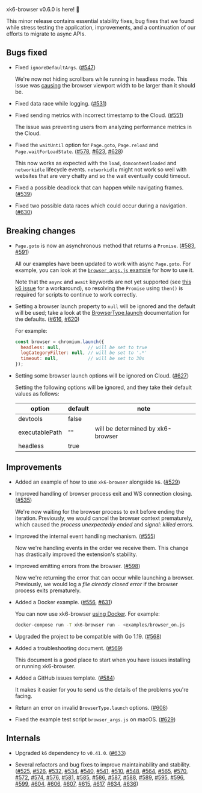 xk6-browser v0.6.0 is here! :tada:

This minor release contains essential stability fixes, bug fixes that we found while stress testing the application, improvements, and a continuation of our efforts to migrate to async APIs.


## Bugs fixed

- Fixed `ignoreDefaultArgs`. ([#547](https://github.com/grafana/xk6-browser/pull/547))

  We're now not hiding scrollbars while running in headless mode. This issue was [causing](https://github.com/grafana/xk6-browser/issues/536) the browser viewport width to be larger than it should be.

- Fixed data race while logging. ([#531](https://github.com/grafana/xk6-browser/pull/531))

- Fixed sending metrics with incorrect timestamp to the Cloud. ([#551](https://github.com/grafana/xk6-browser/pull/551))

  The issue was preventing users from analyzing performance metrics in the Cloud.

- Fixed the `waitUntil` option for `Page.goto`, `Page.reload` and `Page.waitForLoadState`. ([#578](https://github.com/grafana/xk6-browser/pull/578), [#623](https://github.com/grafana/xk6-browser/pull/623), [#628](https://github.com/grafana/xk6-browser/pull/628))

  This now works as expected with the `load`, `domcontentloaded` and `networkidle` lifecycle events. `networkidle` might not work so well with websites that are very chatty and so the wait eventually could timeout.

- Fixed a possible deadlock that can happen while navigating frames. ([#539](https://github.com/grafana/xk6-browser/pull/539))

- Fixed two possible data races which could occur during a navigation. ([#630](https://github.com/grafana/xk6-browser/pull/630))

## Breaking changes

- `Page.goto` is now an asynchronous method that returns a `Promise`. ([#583](https://github.com/grafana/xk6-browser/pull/583), [#591](https://github.com/grafana/xk6-browser/pull/591))

  All our examples have been updated to work with async `Page.goto`. For example, you can look at the [`browser_args.js` example](https://github.com/grafana/xk6-browser/blob/v0.6.0/examples/browser_args.js) for how to use it.

  Note that the `async` and `await` keywords are not yet supported (see [this k6 issue](https://github.com/grafana/k6/issues/779) for a workaround), so resolving the `Promise` using `then()` is required for scripts to continue to work correctly.

- Setting a browser launch property to `null` will be ignored and the default will be used; take a look at the [BrowserType.launch](https://k6.io/docs/javascript-api/xk6-browser/browsertype/launch/) documentation for the defaults. ([#616](https://github.com/grafana/xk6-browser/pull/616), [#620](https://github.com/grafana/xk6-browser/pull/620))

  For example:
  ```js
  const browser = chromium.launch({
    headless: null,          // will be set to true
    logCategoryFilter: null, // will be set to '.*'
    timeout: null,           // will be set to 30s
  });
  ```
- Setting some browser launch options will be ignored on Cloud. ([#627](https://github.com/grafana/xk6-browser/pull/627))

  Setting the following options will be ignored, and they take their default values as follows:

  option | default | note
  ------ | ------- | -----
  devtools | false
  executablePath | "" | will be determined by xk6-browser
  headless | true |

## Improvements

- Added an example of how to use `xk6-browser` alongside `k6`. ([#529](https://github.com/grafana/xk6-browser/pull/529))

- Improved handling of browser process exit and WS connection closing. ([#535](https://github.com/grafana/xk6-browser/pull/535))

  We're now waiting for the browser process to exit before ending the iteration. Previously, we would cancel the browser context prematurely, which caused the _process unexpectedly ended_ and _signal: killed_ errors.

- Improved the internal event handling mechanism. ([#555](https://github.com/grafana/xk6-browser/pull/555))

  Now we're handling events in the order we receive them. This change has drastically improved the extension's stability.

- Improved emitting errors from the browser. ([#598](https://github.com/grafana/xk6-browser/pull/598))

  Now we're returning the error that can occur while launching a browser. Previously, we would log a _file already closed error_ if the browser process exits prematurely.

- Added a Docker example. ([#556](https://github.com/grafana/xk6-browser/pull/556), [#631](https://github.com/grafana/xk6-browser/pull/631))

  You can now use xk6-browser [using Docker](https://github.com/grafana/xk6-browser#running-examples-in-a-docker-container). For example:

  ```bash
  docker-compose run -T xk6-browser run - <examples/browser_on.js
  ```

- Upgraded the project to be compatible with Go 1.19. ([#568](https://github.com/grafana/xk6-browser/pull/568))

- Added a troubleshooting document. ([#569](https://github.com/grafana/xk6-browser/pull/569))

  This document is a good place to start when you have issues installing or running xk6-browser.

- Added a GitHub issues template. ([#584](https://github.com/grafana/xk6-browser/pull/584))

  It makes it easier for you to send us the details of the problems you're facing.

- Return an error on invalid `BrowserType.launch` options. ([#608](https://github.com/grafana/xk6-browser/pull/608))

- Fixed the example test script `browser_args.js` on macOS. ([#629](https://github.com/grafana/xk6-browser/pull/629))


## Internals

- Upgraded `k6` dependency to `v0.41.0`. ([#633](https://github.com/grafana/xk6-browser/pull/633))

- Several refactors and bug fixes to improve maintainability and stability.
  ([#525](https://github.com/grafana/xk6-browser/pull/525), [#526](https://github.com/grafana/xk6-browser/pull/526), [#532](https://github.com/grafana/xk6-browser/pull/532), [#534](https://github.com/grafana/xk6-browser/pull/534), [#540](https://github.com/grafana/xk6-browser/pull/540), [#541](https://github.com/grafana/xk6-browser/pull/541), [#510](https://github.com/grafana/xk6-browser/issues/510), [#548](https://github.com/grafana/xk6-browser/pull/548), [#564](https://github.com/grafana/xk6-browser/pull/564), [#565](https://github.com/grafana/xk6-browser/pull/565), [#570](https://github.com/grafana/xk6-browser/pull/570), [#572](https://github.com/grafana/xk6-browser/pull/572), [#574](https://github.com/grafana/xk6-browser/pull/574), [#576](https://github.com/grafana/xk6-browser/pull/576), [#581](https://github.com/grafana/xk6-browser/pull/581), [#585](https://github.com/grafana/xk6-browser/pull/585), [#586](https://github.com/grafana/xk6-browser/pull/586), [#587](https://github.com/grafana/xk6-browser/pull/587), [#588](https://github.com/grafana/xk6-browser/pull/588), [#589](https://github.com/grafana/xk6-browser/pull/589), [#595](https://github.com/grafana/xk6-browser/pull/595), [#596](https://github.com/grafana/xk6-browser/pull/596), [#599](https://github.com/grafana/xk6-browser/pull/599), [#604](https://github.com/grafana/xk6-browser/pull/604), [#606](https://github.com/grafana/xk6-browser/pull/606), [#607](https://github.com/grafana/xk6-browser/pull/607), [#615](https://github.com/grafana/xk6-browser/pull/615), [#617](https://github.com/grafana/xk6-browser/pull/617), [#634](https://github.com/grafana/xk6-browser/pull/634), [#636](https://github.com/grafana/xk6-browser/pull/636))

